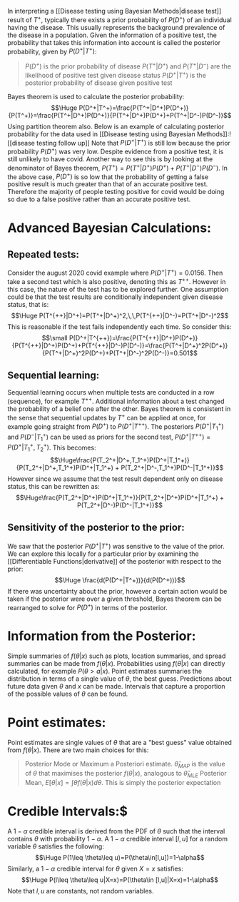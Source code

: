 
In interpreting a [[Disease testing using Bayesian Methods|disease test]] result of $T^+$, typically there exists a prior probability of $P(D^+)$ of an individual having the disease. This usually represents the background prevalence of the disease in a population. Given the information of a positive test, the probability that takes this information into account is called the posterior probability, given by $P(D^+|T^+)$:
> $P(D^+)$ is the prior probability of disease
> $P(T^+|D^+)$ and $P(T^+|D^-)$ are the likelihood of positive test given disease status
> $P(D^+|T^+)$ is the posterior probability of disease given positive test

Bayes theorem is used to calculate the posterior probability:$$\Huge P(D^+|T^+)=\frac{P(T^+|D^+)P(D^+)}{P(T^+)}=\frac{P(T^+|D^+)P(D^+)}{P(T^+|D^+)P(D^+)+P(T^+|D^-)P(D^-)}$$Using partition theorem also. Below is an example of calculating posterior probability for the data used in [[Disease testing using Bayesian Methods]]:![[disease testing follow up]]
Note that $P(D^+|T^+)$ is still low because the prior probability $P(D^+)$ was very low. Despite evidence from a positive test, it is still unlikely to have covid. Another way to see this is by looking at the denominator of Bayes theorem, $P(T^+)=P(T^+|D^+)P(D^+)+P(T^+|D^-)P(D^-)$. In the above case, $P(D^+)$ is so low that the probability of getting a false positive result is much greater than that of an accurate positive test. Therefore the majority of people testing positive for covid would be doing so due to a false positive rather than an accurate positive test.

# Advanced Bayesian Calculations:

## Repeated tests:
Consider the august 2020 covid example where $P(D^+|T^+)=0.0156$. Then take a second test which is also positive, denoting this as $T^{++}$. However in this case, the nature of the test has to be explored further. One assumption could be that the test results are conditionally independent given disease status, that is:$$\Huge P(T^{++}|D^+)=P(T^+|D^+)^2,\,\,P(T^{++}|D^-)=P(T^+|D^-)^2$$This is reasonable if the test fails independently each time. So consider this:$$\small P(D^+|T^{++})=\frac{P(T^{++}|D^+)P(D^+)}{P(T^{++}|D^+)P(D^+)+P(T^{++}|D^-)P(D^-)}=\frac{P(T^+|D^+)^2P(D^+)}{P(T^+|D^+)^2P(D^+)+P(T^+|D^-)^2P(D^-)}=0.501$$

## Sequential learning:
Sequential learning occurs when multiple tests are conducted in a row (sequence), for example $T^{++}$. Additional information about a test changed the probability of a belief one after the other. Bayes theorem is consistent in the sense that sequential updates by $T^+$ can be applied at once, for example going straight from $P(D^+)$ to $P(D^+|T^{++})$. The posteriors $P(D^+|T_1^+)$ and $P(D^-|T^+_1)$ can be used as priors for the second test, $P(D^+|T^{++})=P(D^+|T_1^+,T_2^+)$. This becomes:$$\Huge\frac{P(T_2^+|D^+,T_1^+)P(D^+|T_1^+)}{P(T_2^+|D^+,T_1^+)P(D^+|T_1^+) + P(T_2^+|D^-,T_1^+)P(D^-|T_1^+)}$$However since we assume that the test result dependent only on disease status, this can be rewritten as:$$\Huge\frac{P(T_2^+|D^+)P(D^+|T_1^+)}{P(T_2^+|D^+)P(D^+|T_1^+) + P(T_2^+|D^-)P(D^-|T_1^+)}$$
## Sensitivity of the posterior to the prior:
We saw that the posterior $P(D^+|T^+)$ was sensitive to the value of the prior. We can explore this locally for a particular prior by examining the [[Differentiable Functions|derivative]] of the posterior with respect to the prior:$$\Huge \frac{d(P(D^+|T^+))}{d(P(D^+))}$$If there was uncertainty about the prior, however a certain action would be taken if the posterior were over a given threshold, Bayes theorem can be rearranged to solve for $P(D^+)$ in terms of the posterior.

# Information from the Posterior:

Simple summaries of $f(\theta|x)$ such as plots, location summaries, and spread summaries can be made from $f(\theta|x)$. Probabilities using $f(\theta|x)$ can directly calculated, for example $P(\theta>a|x)$. Point estimates summaries the distribution in terms of a single value of $\theta$, the best guess. Predictions about future data given $\theta$ and $x$ can be made. Intervals that capture a proportion of the possible values of $\theta$ can be found.

# Point estimates:

Point estimates are single values of $\theta$ that are a "best guess" value obtained from $f(\theta|x)$. There are two main choices for this:
> Posterior Mode or Maximum a Posteriori estimate. $\hat \theta_{MAP}$ is the value of $\theta$ that maximises the posterior $f(\theta|x)$, analogous to $\hat \theta_{MLE}$
> Posterior Mean, $E[\theta|x]=\int \theta f(\theta|x)d \theta$. This is simply the posterior expectation


# Credible Intervals:$

A $1-\alpha$ credible interval is derived from the PDF of $\theta$ such that the interval contains $\theta$ with probability $1-\alpha$. A $1-\alpha$ credible interval $[l,u]$ for a random variable $\theta$ satisfies the following:$$\Huge P(1\leq \theta\leq u)=P(\theta\in[l,u])=1-\alpha$$Similarly, a $1-\alpha$ credible interval for $\theta$ given $X=x$ satisfies:$$\Huge P(l\leq \theta\leq u|X=x)=P(\theta\in [l,u]|X=x)=1-\alpha$$Note that $l,u$ are constants, not random variables.